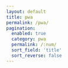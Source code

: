 ```yaml
---
layout: default
title: pwa
permalink: /pwa/
pagination:
  enabled: true
  category: pwa
  permalink: /:num/
  sort_field: 'title'
  sort_reverse: false
---
```

